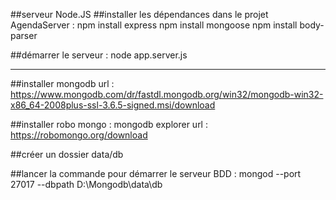 ##serveur Node.JS
##installer les dépendances dans le projet AgendaServer :
npm install express
npm install mongoose
npm install body-parser

##démarrer le serveur : node app.server.js

----------------------

##installer mongodb
url : https://www.mongodb.com/dr/fastdl.mongodb.org/win32/mongodb-win32-x86_64-2008plus-ssl-3.6.5-signed.msi/download

##installer robo mongo : mongodb explorer
url : https://robomongo.org/download

##créer un dossier data/db

##lancer la commande pour démarrer le serveur BDD : 
mongod --port 27017 --dbpath D:\Mongodb\data\db

